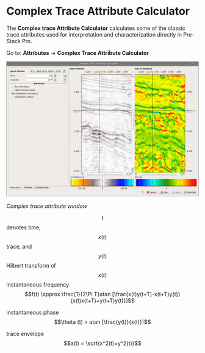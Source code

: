 # Complex Trace Attribute Calculator

The **Complex trace Attribute Calculator** calculates some of the classic trace attributes used for interpretation and characterization directly in Pre-Stack Pro.

Go to: **Attributes** → **Complex Trace Attribute Calculator**

![](../../.gitbook/assets/014_atributes.png)

_Complex trace attribute window_

$$t$$ denotes time, $$x(t)$$ trace, and $$y(t)$$ Hilbert transform of $$x(t)$$ instantaneous frequency $$f(t) \approx \frac{1}{2\Pi T}atan [\frac{x(t)y(t+T)-x(t+T)y(t)}{x(t)x(t+T)+y(t+T)y(t)}]$$

instantaneous phase $$\theta (t) = atan [\frac{y(t)}{x(t)}]$$

trace envelope $$a(t) = \sqrt{x^2(t)+y^2(t)}$$

